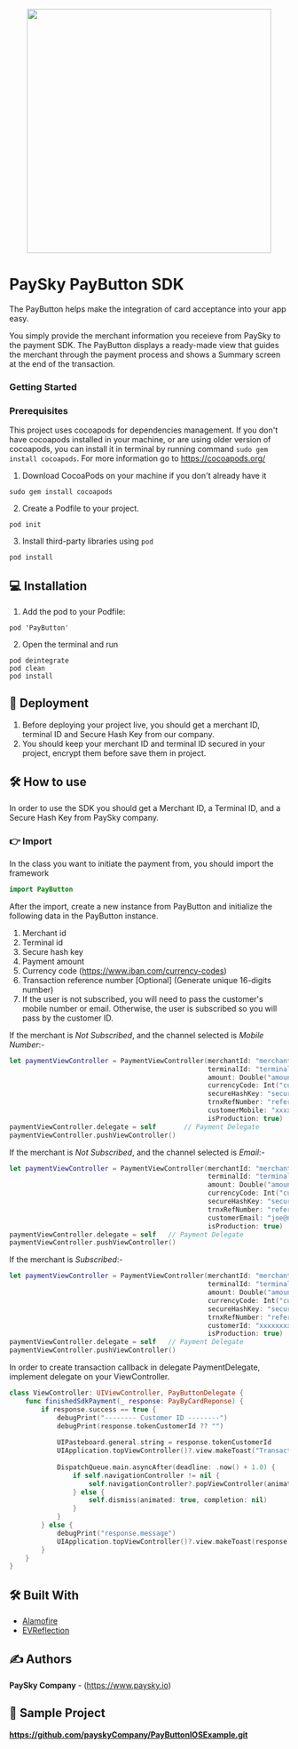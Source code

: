 <p align="center"><a href="https://paysky.io/" target="_blank"><img width="440" src="https://paysky.io/wp-content/uploads/2021/05/PaySky-logo.svg"></a></p>

# PaySky PayButton SDK
The PayButton helps make the integration of card acceptance into your app easy.

You simply provide the merchant information you receieve from PaySky to the payment SDK. The PayButton displays a ready-made view that guides the merchant through the payment process and shows a Summary screen at the end of the transaction.

### Getting Started

### Prerequisites
This project uses cocoapods for dependencies management. If you don't have cocoapods installed in your machine, or are using older version of cocoapods, you can install it in terminal by running command ```sudo gem install cocoapods```. For more information go to https://cocoapods.org/

1. Download CocoaPods on your machine if you don't already have it
```
sudo gem install cocoapods
```

2. Create a Podfile to your project.
```
pod init
```

3. Install third-party libraries using `pod`
```
pod install
```

## 💻 Installation

1. Add the pod to your Podfile:
```
pod 'PayButton'
```

2. Open the terminal and run
```
pod deintegrate
pod clean
pod install
```

## 🚀 Deployment
1. Before deploying your project live, you should get a merchant ID, terminal ID and Secure Hash Key from our company.
2. You should keep your merchant ID and terminal ID secured in your project, encrypt them before save them in project.

## 🛠 How to use
In order to use the SDK you should get a Merchant ID, a Terminal ID, and a Secure Hash Key from PaySky company.​

### 👉 Import
In the class you want to initiate the payment from, you should import the framework
```swift
import PayButton
```

After the import, create a new instance from PayButton and initialize the following data in the PayButton instance.
1) Merchant id
2) Terminal id
3) Secure hash key
4) Payment amount
5) Currency code (https://www.iban.com/currency-codes)
6) Transaction reference number [Optional] (Generate unique 16-digits number)
7) If the user is not subscribed, you will need to pass the customer's mobile number or email.
   Otherwise, the user is subscribed so you will pass by the customer ID.


If the merchant is *Not Subscribed*, and the channel selected is *Mobile Number*:-
```swift
let paymentViewController = PaymentViewController(merchantId: "merchantId",
                                                  terminalId: "terminalId",
                                                  amount: Double("amount"),
                                                  currencyCode: Int("currencyCode"),
                                                  secureHashKey: "secure_hash_key",
                                                  trnxRefNumber: "reference_number" ?? "",
                                                  customerMobile: "xxxxxxxxxx",
                                                  isProduction: true)    // for testing environment use false
paymentViewController.delegate = self       // Payment Delegate
paymentViewController.pushViewController()
```

If the merchant is *Not Subscribed*, and the channel selected is *Email*:-
```swift
let paymentViewController = PaymentViewController(merchantId: "merchantId",
                                                  terminalId: "terminalId",
                                                  amount: Double("amount"),
                                                  currencyCode: Int("currencyCode"),
                                                  secureHashKey: "secure_hash_key",
                                                  trnxRefNumber: "reference_number" ?? "",
                                                  customerEmail: "joe@name.com",
                                                  isProduction: true)    // for testing environment use false
paymentViewController.delegate = self   // Payment Delegate
paymentViewController.pushViewController()
```

If the merchant is *Subscribed*:-
```swift
let paymentViewController = PaymentViewController(merchantId: "merchantId",
                                                  terminalId: "terminalId",
                                                  amount: Double("amount"),
                                                  currencyCode: Int("currencyCode"),
                                                  secureHashKey: "secure_hash_key",
                                                  trnxRefNumber: "reference_number" ?? "",
                                                  customerId: "xxxxxxxx-xxxx-xxxx-xxxx-xxxxxxxxxxxx",
                                                  isProduction: true)     // for testing environment use false
paymentViewController.delegate = self   // Payment Delegate
paymentViewController.pushViewController()
```

In order to create transaction callback in delegate PaymentDelegate, implement delegate on your ViewController.

```swift 
class ViewController: UIViewController, PayButtonDelegate {
    func finishedSdkPayment(_ response: PayByCardReponse) {
        if response.success == true {
            debugPrint("-------- Customer ID --------")
            debugPrint(response.tokenCustomerId ?? "")
            
            UIPasteboard.general.string = response.tokenCustomerId
            UIApplication.topViewController()?.view.makeToast("Transaction completed successfully and customer Id copied to clipboard")
            
            DispatchQueue.main.asyncAfter(deadline: .now() + 1.0) {
                if self.navigationController != nil {
                    self.navigationController?.popViewController(animated: true)
                } else {
                    self.dismiss(animated: true, completion: nil)
                }
            }
        } else {
            debugPrint("response.message")
            UIApplication.topViewController()?.view.makeToast(response.message)
        }
    }
}
```

## 🛠️ Built With
* [Alamofire](https://github.com/Alamofire/Alamofire)  
* [EVReflection](https://github.com/evermeer/EVReflection)  


## ✍️ Authors
**PaySky Company** - (https://www.paysky.io)

## 👀 Sample Project
**https://github.com/payskyCompany/PayButtonIOSExample.git**
